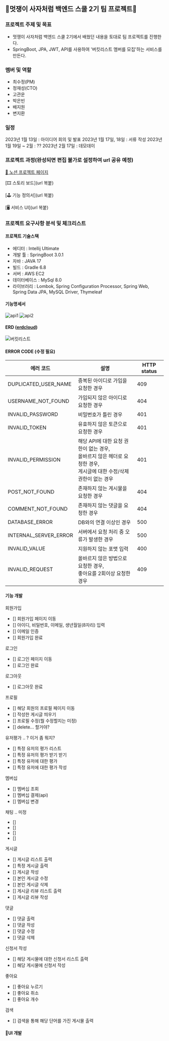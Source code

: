 ## 🦁멋쟁이 사자처럼 백엔드 스쿨 2기 팀 프로젝트🦁


### 프로젝트 주제 및 목표
- 멋쟁이 사자처럼 백엔드 스쿨 2기에서 배웠던 내용을 토대로 팀 프로젝트를 진행한다.
- SpringBoot, JPA, JWT, API를 사용하여 '버킷리스트 멤버를 모집'하는 서비스를 만든다.

### 멤버 및 역할
- 최수정(PM)
- 정재성(CTO)
- 고관운
- 박은빈
- 배지원
- 변지환

### 일정
2023년 1월 13일 : 아이디어 회의 및 발표
2023년 1월 17일, 18일 : 서류 작성
2023년 1월 19일 ~ 2월 : ??
2023년 2월 17일 : 데모데이

### 프로젝트 과정(완성되면 편집 불가로 설정하여 url 공유 예정)

[📄 노션 프로젝트 페이지](https://ringed-suggestion-46f.notion.site/56e1241b82724ce18640168d351920bb)

[🎞 스토리 보드](url 복붙)

[🕹 기능 정의서](url 복붙)

[🖥 서비스 UI](url 복붙)

### 프로젝트 요구사항 분석 및 체크리스트

#### 프로젝트 기술스택
- 에디터 : Intellij Ultimate
- 개발 툴 : SpringBoot 3.0.1
- 자바 : JAVA 17
- 빌드 : Gradle 6.8
- 서버 : AWS EC2
- 데이터베이스 : MySql 8.0
- 라이브러리 : Lombok, Spring Configuration Processor, Spring Web, Spring Data JPA, MySQL Driver, Thymeleaf

#### 기능명세서

![api1](/uploads/1d99611370959d2fc529d22cf005d218/api1.jpg)
![api2](/uploads/853c95e256d8adf587904e8235aad901/api2.jpg)

#### ERD ([erdcloud](https://www.erdcloud.com/d/Y9ZeR96ohN2erCebh))

![버킷리스트](/uploads/9d2297cc18d99b5c6a25a34ec57c3f14/버킷리스트.png)

#### ERROR CODE (수정 필요)
| 에러 코드 | 설명                                                                           | HTTP status |
| --- |------------------------------------------------------------------------------|-------------|
| DUPLICATED_USER_NAME | 중복된 아이디로 가입을 요청한 경우                                                          | 409         |
| USERNAME_NOT_FOUND | 가입되지 않은 아이디로 요청한 경우                                                          | 404         |
| INVALID_PASSWORD | 비밀번호가 틀린 경우                                                                  | 401         |
| INVALID_TOKEN | 유효하지 않은 토큰으로 요청한 경우                                                          | 401         |
| INVALID_PERMISSION | 해당 API에 대한 요청 권한이 없는 경우,<br> 올바르지 않은 헤더로 요청한 경우,<br> 게시글에 대한 수정/삭제 권한이 없는 경우 | 401         |
| POST_NOT_FOUND | 존재하지 않는 게시물을 요청한 경우                                                          | 404         |
| COMMENT_NOT_FOUND | 존재하지 않는 댓글을 요청한 경우                                                           | 404         |
| DATABASE_ERROR | DB와의 연결 이상인 경우                                                               | 500         |
| INTERNAL_SERVER_ERROR | 서버에서 요청 처리 중 오류가 발생한 경우                                                      | 500         |
| INVALID_VALUE | 지원하지 않는 포맷 입력                                                                | 400         |
| INVALID_REQUEST | 올바르지 않은 방법으로 요청한 경우, <br>좋아요를 2회이상 요청한 경우 | 409         |

#### 기능 개발
회원가입
- [] 회원가입 페이지 이동
- [] 아이디, 비밀번호, 이메일, 생년월일(8자리) 입력
- [] 이메일 인증
- [] 회원가입 완료

로그인
- [] 로그인 페이지 이동
- [] 로그인 완료

로그아웃
- [] 로그아웃 완료

프로필
- [] 해당 회원의 프로필 페이지 이동
- [] 작성한 게시글 띄우기
- [] 프로필 수정(뭘 수정할지는 미정)
- [] delete... 할거야?

유저평가 .. ? 이거 좀 뭐지?
- [] 특정 유저의 평가 리스트
- [] 특정 유저의 평가 받기 받기
- [] 특정 유저에 대한 평가
- [] 특정 유저에 대한 평가 작성

멤버십
- [] 멤버십 조회
- [] 멤버십 결제(api)
- [] 멤버십 변경

채팅 .. 미정
- [] 
- [] 
- [] 
- [] 

게시글
- [] 게시글 리스트 출력
- [] 특정 게시글 출력
- [] 게시글 작성
- [] 본인 게시글 수정
- [] 본인 게시글 삭제
- [] 게시글 리뷰 리스트 출력
- [] 게시글 리뷰 작성

댓글
- [] 댓글 출력
- [] 댓글 작성
- [] 댓글 수정
- [] 댓글 삭제

신청서 작성
- [] 해당 게시물에 대한 신청서 리스트 출력
- [] 해당 게시물에 신청서 작성

좋아요
- [] 좋아요 누르기
- [] 좋아요 취소
- [] 좋아요 개수

검색
- [] 검색을 통해 해당 단어를 가진 게시물 출력

#### 👾UI 개발


